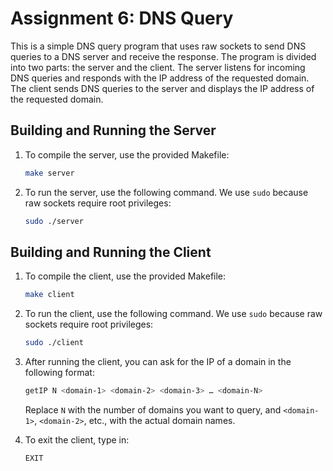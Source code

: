 # Assignment 6: DNS Query

This is a simple DNS query program that uses raw sockets to send DNS queries to a DNS server and receive the response. The program is divided into two parts: the server and the client. The server listens for incoming DNS queries and responds with the IP address of the requested domain. The client sends DNS queries to the server and displays the IP address of the requested domain.

## Building and Running the Server

1. To compile the server, use the provided Makefile:

    ```bash
    make server
    ```

2. To run the server, use the following command. We use `sudo` because raw sockets require root privileges:

    ```bash
    sudo ./server
    ```

## Building and Running the Client

1. To compile the client, use the provided Makefile:

    ```bash
    make client
    ```

2. To run the client, use the following command. We use `sudo` because raw sockets require root privileges:

    ```bash
    sudo ./client
    ```

3. After running the client, you can ask for the IP of a domain in the following format:

    ```bash
    getIP N <domain-1> <domain-2> <domain-3> … <domain-N>
    ```

    Replace `N` with the number of domains you want to query, and `<domain-1>`, `<domain-2>`, etc., with the actual domain names.

4. To exit the client, type in:

    ```bash
    EXIT
    ```